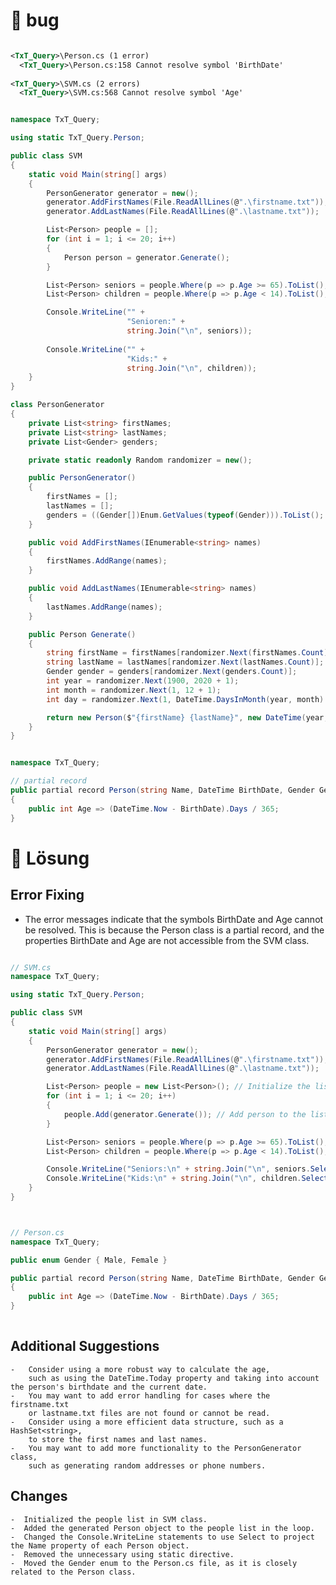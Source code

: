 ﻿# 💩 bug

````xml

<TxT_Query>\Person.cs (1 error)
  <TxT_Query>\Person.cs:158 Cannot resolve symbol 'BirthDate'
  
<TxT_Query>\SVM.cs (2 errors)
  <TxT_Query>\SVM.cs:568 Cannot resolve symbol 'Age'

````

`````csharp

namespace TxT_Query;

using static TxT_Query.Person;

public class SVM
{
    static void Main(string[] args)
    {
        PersonGenerator generator = new();
        generator.AddFirstNames(File.ReadAllLines(@".\firstname.txt"));
        generator.AddLastNames(File.ReadAllLines(@".\lastname.txt"));

        List<Person> people = [];
        for (int i = 1; i <= 20; i++)
        {
            Person person = generator.Generate();
        }

        List<Person> seniors = people.Where(p => p.Age >= 65).ToList();
        List<Person> children = people.Where(p => p.Age < 14).ToList();

        Console.WriteLine("" + 
                          "Senioren:" + 
                          string.Join("\n", seniors));
        
        Console.WriteLine("" + 
                          "Kids:" + 
                          string.Join("\n", children));
    }
}

class PersonGenerator
{
    private List<string> firstNames;
    private List<string> lastNames;
    private List<Gender> genders;

    private static readonly Random randomizer = new();

    public PersonGenerator()
    {
        firstNames = [];
        lastNames = [];
        genders = ((Gender[])Enum.GetValues(typeof(Gender))).ToList();
    }

    public void AddFirstNames(IEnumerable<string> names)
    {
        firstNames.AddRange(names);
    }

    public void AddLastNames(IEnumerable<string> names)
    {
        lastNames.AddRange(names);
    }

    public Person Generate()
    {
        string firstName = firstNames[randomizer.Next(firstNames.Count)];
        string lastName = lastNames[randomizer.Next(lastNames.Count)];
        Gender gender = genders[randomizer.Next(genders.Count)];
        int year = randomizer.Next(1900, 2020 + 1);
        int month = randomizer.Next(1, 12 + 1);
        int day = randomizer.Next(1, DateTime.DaysInMonth(year, month) + 1);

        return new Person($"{firstName} {lastName}", new DateTime(year, month, day), gender);
    }
}
`````

`````csharp

namespace TxT_Query;

// partial record
public partial record Person(string Name, DateTime BirthDate, Gender Gender);
{
    public int Age => (DateTime.Now - BirthDate).Days / 365;
}

`````


# 🦊 Lösung

## Error Fixing

-   The error messages indicate that the symbols BirthDate and Age cannot be resolved. This is because the Person class is a partial record, and the properties BirthDate and Age are not accessible from the SVM class.

````csharp

// SVM.cs
namespace TxT_Query;

using static TxT_Query.Person;

public class SVM
{
    static void Main(string[] args)
    {
        PersonGenerator generator = new();
        generator.AddFirstNames(File.ReadAllLines(@".\firstname.txt"));
        generator.AddLastNames(File.ReadAllLines(@".\lastname.txt"));

        List<Person> people = new List<Person>(); // Initialize the list
        for (int i = 1; i <= 20; i++)
        {
            people.Add(generator.Generate()); // Add person to the list
        }

        List<Person> seniors = people.Where(p => p.Age >= 65).ToList();
        List<Person> children = people.Where(p => p.Age < 14).ToList();

        Console.WriteLine("Seniors:\n" + string.Join("\n", seniors.Select(p => p.Name)));
        Console.WriteLine("Kids:\n" + string.Join("\n", children.Select(p => p.Name)));
    }
}


````

````csharp


// Person.cs
namespace TxT_Query;

public enum Gender { Male, Female }

public partial record Person(string Name, DateTime BirthDate, Gender Gender)
{
    public int Age => (DateTime.Now - BirthDate).Days / 365;
}
    

````

## Additional Suggestions

    -   Consider using a more robust way to calculate the age,
        such as using the DateTime.Today property and taking into account the person's birthdate and the current date.
    -   You may want to add error handling for cases where the firstname.txt
        or lastname.txt files are not found or cannot be read.
    -   Consider using a more efficient data structure, such as a HashSet<string>,
        to store the first names and last names.
    -   You may want to add more functionality to the PersonGenerator class,
        such as generating random addresses or phone numbers.

## Changes

    -  Initialized the people list in SVM class.
    -  Added the generated Person object to the people list in the loop.
    -  Changed the Console.WriteLine statements to use Select to project the Name property of each Person object.
    -  Removed the unnecessary using static directive.
    -  Moved the Gender enum to the Person.cs file, as it is closely related to the Person class.
